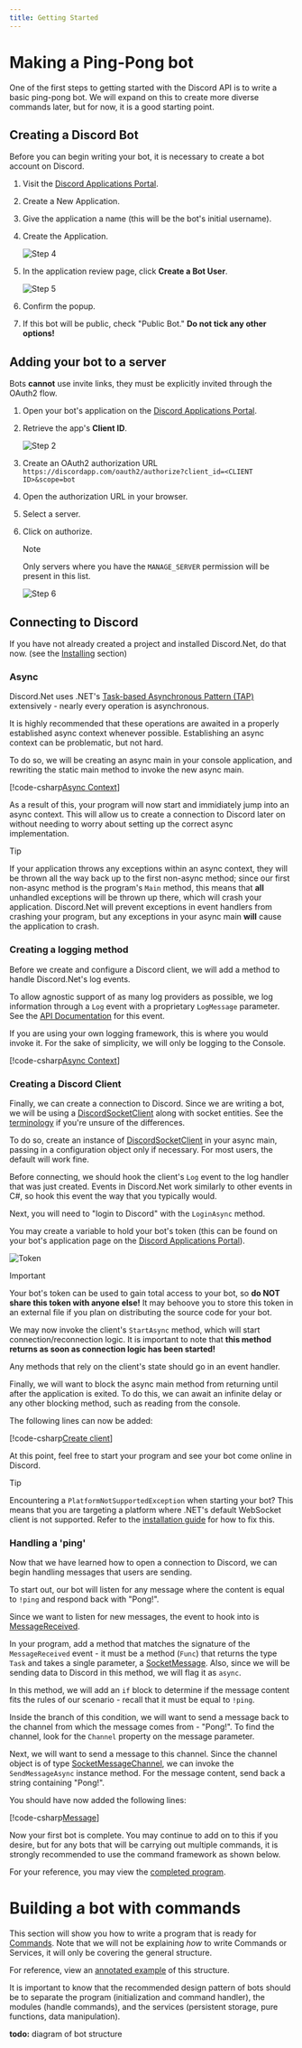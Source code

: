 ```yaml
---
title: Getting Started
---
```


# Making a Ping-Pong bot

One of the first steps to getting started with the Discord API is to
write a basic ping-pong bot. We will expand on this to create more
diverse commands later, but for now, it is a good starting point.

## Creating a Discord Bot

Before you can begin writing your bot, it is necessary to create a bot
account on Discord.

1. Visit the [Discord Applications Portal].
2. Create a New Application.
3. Give the application a name (this will be the bot's initial
username).
4. Create the Application.
	
	![Step 4](images/intro-create-app.png)
	
5. In the application review page, click **Create a Bot User**.
	
	![Step 5](images/intro-create-bot.png)
	
6. Confirm the popup.
7. If this bot will be public, check "Public Bot." **Do not tick any 
other options!**

[Discord Applications Portal]: https://discordapp.com/developers/applications/me

## Adding your bot to a server

Bots **cannot** use invite links, they must be explicitly invited
through the OAuth2 flow.

1. Open your bot's application on the [Discord Applications Portal].
2. Retrieve the app's **Client ID**.
	
	![Step 2](images/intro-client-id.png)
	
3. Create an OAuth2 authorization URL
`https://discordapp.com/oauth2/authorize?client_id=<CLIENT ID>&scope=bot`
4. Open the authorization URL in your browser.
5. Select a server.
6. Click on authorize.
	
	>[!NOTE]
	Only servers where you have the `MANAGE_SERVER` permission will be
	present in this list.
	
	![Step 6](images/intro-add-bot.png)


## Connecting to Discord

If you have not already created a project and installed Discord.Net,
do that now. (see the [Installing](installing.md) section)

### Async

Discord.Net uses .NET's [Task-based Asynchronous Pattern (TAP)]
extensively - nearly every operation is asynchronous.

It is highly recommended that these operations are awaited in a
properly established async context whenever possible. Establishing an
async context can be problematic, but not hard.

To do so, we will be creating an async main in your console
application, and rewriting the static main method to invoke the new
async main.

[!code-csharp[Async Context](samples/intro/async-context.cs)]

As a result of this, your program will now start and immidiately
jump into an async context. This will allow us to create a connection 
to Discord later on without needing to worry about setting up the
correct async implementation.

>[!TIP]
If your application throws any exceptions within an async context,
they will be thrown all the way back up to the first non-async method;
since our first non-async method is the program's `Main` method, this
means that **all** unhandled exceptions will be thrown up there, which
will crash your application. Discord.Net will prevent exceptions in
event handlers from crashing your program, but any exceptions in your
async main **will** cause the application to crash.

[Task-based Asynchronous Pattern (TAP)]: https://docs.microsoft.com/en-us/dotnet/articles/csharp/async

### Creating a logging method

Before we create and configure a Discord client, we will add a method
to handle Discord.Net's log events.

To allow agnostic support of as many log providers as possible, we
log information through a `Log` event with a proprietary `LogMessage`
parameter. See the [API Documentation] for this event.

If you are using your own logging framework, this is where you would
invoke it. For the sake of simplicity, we will only be logging to
the Console.

[!code-csharp[Async Context](samples/intro/logging.cs)]

[API Documentation]: xref:Discord.Rest.BaseDiscordClient#Discord_Rest_BaseDiscordClient_Log

### Creating a Discord Client

Finally, we can create a connection to Discord. Since we are writing
a bot, we will be using a [DiscordSocketClient] along with socket
entities. See the [terminology](terminology.md) if you're unsure of
the differences.

To do so, create an instance of [DiscordSocketClient] in your async
main, passing in a configuration object only if necessary. For most
users, the default will work fine.

Before connecting, we should hook the client's `Log` event to the
log handler that was just created. Events in Discord.Net work
similarly to other events in C#, so hook this event the way that
you typically would.

Next, you will need to "login to Discord" with the `LoginAsync` 
method.

You may create a variable to hold your bot's token (this can be found
on your bot's application page on the [Discord Applications Portal]).

![Token](images/intro-token.png)

>[!IMPORTANT]
Your bot's token can be used to gain total access to your bot, so
**do __NOT__ share this token with anyone else!** It may behoove you 
to store this token in an external file if you plan on distributing 
the source code for your bot.

We may now invoke the client's `StartAsync` method, which will
start connection/reconnection logic. It is important to note that
**this method returns as soon as connection logic has been started!**

Any methods that rely on the client's state should go in an event
handler.

Finally, we will want to block the async main method from returning
until after the application is exited. To do this, we can await an
infinite delay or any other blocking method, such as reading from
the console.

The following lines can now be added:

[!code-csharp[Create client](samples/intro/client.cs)]

At this point, feel free to start your program and see your bot come
online in Discord.

>[!TIP]
Encountering a `PlatformNotSupportedException` when starting your bot?
This means that you are targeting a platform where .NET's default
WebSocket client is not supported. Refer to the [installation guide]
for how to fix this.

[DiscordSocketClient]: xref:Discord.WebSocket.DiscordSocketClient
[installation guide]: installing.md#installing-on-net-standard-11

### Handling a 'ping'

Now that we have learned how to open a connection to Discord, we can
begin handling messages that users are sending.

To start out, our bot will listen for any message where the content
is equal to `!ping` and respond back with "Pong!".

Since we want to listen for new messages, the event to hook into
is [MessageReceived].

In your program, add a method that matches the signature of the
`MessageReceived` event - it must be a method (`Func`) that returns 
the type `Task` and takes a single parameter, a [SocketMessage]. Also,
since we will be sending data to Discord in this method, we will flag
it as `async`.

In this method, we will add an `if` block to determine if the message
content fits the rules of our scenario - recall that it must be equal
to `!ping`.

Inside the branch of this condition, we will want to send a message
back to the channel from which the message comes from - "Pong!". To 
find the channel, look for the `Channel` property on the message 
parameter.

Next, we will want to send a message to this channel. Since the
channel object is of type [SocketMessageChannel], we can invoke the
`SendMessageAsync` instance method. For the message content, send back
a string containing "Pong!".

You should have now added the following lines:

[!code-csharp[Message](samples/intro/message.cs)]

Now your first bot is complete. You may continue to add on to this
if you desire, but for any bots that will be carrying out multiple
commands, it is strongly recommended to use the command framework as
shown below.

For your reference, you may view the [completed program].

[MessageReceived]: xref:Discord.WebSocket.DiscordSocketClient#Discord_WebSocket_DiscordSocketClient_MessageReceived
[SocketMessage]: xref:Discord.WebSocket.SocketMessage
[SocketMessageChannel]: xref:Discord.WebSocket.ISocketMessageChannel
[completed program]: samples/intro/complete.cs

# Building a bot with commands

This section will show you how to write a program that is ready for
[Commands](../commands/commands.md). Note that we will not be 
explaining _how_ to write Commands or Services, it will only be 
covering the general structure.

For reference, view an [annotated example] of this structure.

[annotated example]: samples/intro/structure.cs

It is important to know that the recommended design pattern of bots
should be to separate the program (initialization and command handler),
the modules (handle commands), and the services (persistent storage,
pure functions, data manipulation).

**todo:** diagram of bot structure
